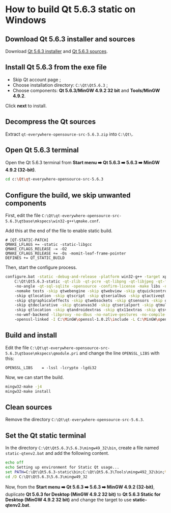 # How to build Qt 5.6.3 static on Windows

## Download Qt 5.6.3 installer and sources

Download [Qt 5.6.3 installer][qt-exe] and [Qt 5.6.3 sources][qt-src].

## Install Qt 5.6.3 from the exe file

* Skip Qt account page ;
* Choose installation directory: `C:\Qt\Qt5.6.3` ;
* Choose components: **Qt 5.6.3/MinGW 4.9.2 32 bit** and **Tools/MinGW 4.9.2**.

Click **next** to install.

## Decompress the Qt sources

Extract `qt-everywhere-opensource-src-5.6.3.zip` into `C:\Qt\`.

## Open Qt 5.6.3 terminal

Open the Qt 5.6.3 terminal from **Start menu ➡️️ Qt 5.6.3 ➡️️ 5.6.3 ➡️️ MinGW 4.9.2 (32-bit)**.

```bash
cd c:\Qt\qt-everywhere-opensource-src-5.6.3
```

## Configure the build, we skip unwanted components

First, edit the file `C:\Qt\qt-everywhere-opensource-src-5.6.3\qtbase\mkspecs\win32-g++\qmake.conf`.

Add this at the end of the file to enable static build.

```
# [QT-STATIC-PATCH]
QMAKE_LFLAGS += -static -static-libgcc
QMAKE_CFLAGS_RELEASE -= -O2
QMAKE_CFLAGS_RELEASE += -Os -momit-leaf-frame-pointer
DEFINES += QT_STATIC_BUILD
```

Then, start the configure process.

```bash
configure.bat -static -debug-and-release -platform win32-g++ -target xp -no-directwrite -prefix ^
    C:\Qt\Qt5.6.3-static -qt-zlib -qt-pcre -qt-libpng -qt-libjpeg -qt-freetype -no-opengl -no-openvg ^
    -no-angle -qt-sql-sqlite -opensource -confirm-license -make libs -nomake tools -nomake examples ^
    -nomake tests -skip qtwebengine -skip qtwebview -skip qtquickcontrols -skip qtquickcontrols2 ^
    -skip qtlocation -skip qtscript -skip qtserialbus -skip qtactiveqt -skip qtwayland -skip qtwebchannel ^
    -skip qtgraphicaleffects -skip qtwebsockets -skip qtsensors -skip qt3d -skip qtconnectivity ^
    -skip qtdeclarative -skip qtcanvas3d -skip qtserialport -skip qtmultimedia -skip qtenginio ^
    -skip qtlocation -skip qtandroidextras -skip qtx11extras -skip qtsvg -no-audio-backend ^
    -no-wmf-backend -libproxy -no-dbus -no-native-gestures -no-compile-examples ^
    -openssl-linked -I C:\MinGW\openssl-1.0.2l\include -L C:\MinGW\openssl-1.0.2l\lib
```

## Build and install

Edit the file `C:\Qt\qt-everywhere-opensource-src-5.6.3\qtbase\mkspecs\qmodule.pri` and change the line `OPENSSL_LIBS` with this:

```
OPENSSL_LIBS    = -lssl -lcrypto -lgdi32
```

Now, we can start the build.

```bash
mingw32-make -j4
mingw32-make install
```

## Clean sources

Remove the directory `C:\Qt\qt-everywhere-opensource-src-5.6.3`.

## Set the Qt static terminal

In the directory `C:\Qt\Qt5.6.3\5.6.3\mingw49_32\bin`, create a file named `static-qtenv2.bat`
and add the following content.

```bat
echo off
echo Setting up environment for Static Qt usage...
set PATH=C:\Qt\Qt5.6.3-static\bin;C:\Qt\Qt5.6.3\Tools\mingw492_32\bin;%PATH%
cd /D C:\Qt\Qt5.6.3\5.6.3\mingw49_32
```

Now, from the **Start menu ➡️️ Qt 5.6.3 ➡️️ 5.6.3 ➡️️ MinGW 4.9.2 (32-bit)**, duplicate **Qt 5.6.3 for Desktop (MinGW 4.9.2 32 bit)**
to **Qt 5.6.3 Static for Desktop (MinGW 4.9.2 32 bit)** and change the target to use **static-qtenv2.bat**.

[qt-exe]: https://download.qt.io/new_archive/qt/5.6/5.6.3/qt-opensource-windows-x86-mingw492-5.6.3.exe
[qt-src]: https://download.qt.io/new_archive/qt/5.6/5.6.3/single/qt-everywhere-opensource-src-5.6.3.zip

